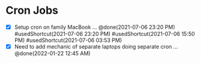 
# Cron Jobs
* [x] Setup cron on family MacBook ... @done(2021-07-06 23:20 PM) #usedShortcut(2021-07-06 23:20 PM) #usedShortcut(2021-07-06 15:50 PM) #usedShortcut(2021-07-06 03:53 PM)
* [x] Need to add mechanic of separate laptops doing separate cron ... @done(2022-01-22 12:45 AM)
